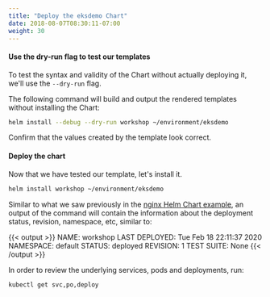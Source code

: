 ```yaml
---
title: "Deploy the eksdemo Chart"
date: 2018-08-07T08:30:11-07:00
weight: 30
---
```


#### Use the dry-run flag to test our templates

To test the syntax and validity of the Chart without actually deploying it,
we'll use the `--dry-run` flag.

The following command will build and output the rendered templates without
installing the Chart:

```sh
helm install --debug --dry-run workshop ~/environment/eksdemo
```

Confirm that the values created by the template look correct.

#### Deploy the chart

Now that we have tested our template, let's install it.

```sh
helm install workshop ~/environment/eksdemo
```

Similar to what we saw previously in the [nginx Helm Chart
example](/beginner/060_helm/helm_nginx/index.html), an output of the command will contain the information about the deployment status, revision, namespace, etc, similar to:

{{< output >}}
NAME: workshop
LAST DEPLOYED: Tue Feb 18 22:11:37 2020
NAMESPACE: default
STATUS: deployed
REVISION: 1
TEST SUITE: None
{{< /output >}}

In order to review the underlying services, pods and deployments, run:
```sh
kubectl get svc,po,deploy
```
